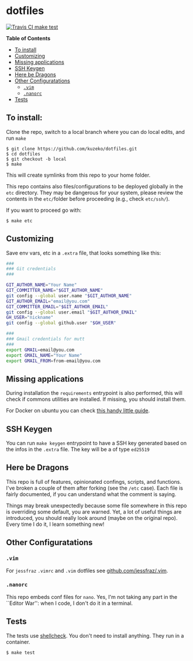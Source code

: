 # dotfiles


[![Travis CI make test](https://travis-ci.org/kuzeko/dotfiles.svg?branch=master)](https://travis-ci.org/kuzeko/dotfiles)

**Table of Contents**

<!-- toc -->

- [To install](#to-install)
- [Customizing](#customizing)
- [Missing applications](#missing-applications)
- [SSH Keygen](#ssh-keygen)
- [Here be Dragons](#here-be-dragons)
- [Other Configuratations](#other-configuratations)
  * [`.vim`](#vim)
  * [`.nanorc`](#nanorc)
- [Tests](#tests)  

<!-- tocstop -->


## To install:

Clone the repo, switch to a local branch where you can do local edits, and run `make`

```console
$ git clone https://github.com/kuzeko/dotfiles.git
$ cd dotfiles
$ git checkout -b local
$ make
```

This will create symlinks from this repo to your home folder.


This repo contains also files/configurations to be deployed globally in the `etc` directory.
They may be dangerous for your system, please review the contents in the `etc/`folder before proceeding (e.g., check `etc/ssh/`).

If you want to proceed go with:

```console
$ make etc
```


## Customizing

Save env vars, etc in a `.extra` file, that looks something like
this:

```bash
###
### Git credentials
###

GIT_AUTHOR_NAME="Your Name"
GIT_COMMITTER_NAME="$GIT_AUTHOR_NAME"
git config --global user.name "$GIT_AUTHOR_NAME"
GIT_AUTHOR_EMAIL="email@you.com"
GIT_COMMITTER_EMAIL="$GIT_AUTHOR_EMAIL"
git config --global user.email "$GIT_AUTHOR_EMAIL"
GH_USER="nickname"
git config --global github.user "$GH_USER"

###
### Gmail credentials for mutt
###
export GMAIL=email@you.com
export GMAIL_NAME="Your Name"
export GMAIL_FROM=from-email@you.com
```


## Missing applications

During installation the `requirements` entrypoint is also performed, this will check if commons utilities are installed.
If missing, you should install them.

For Docker on ubuntu you can check [this handy little guide](install_docker.md).


## SSH Keygen

You can run `make keygen` entrypoint to have a SSH key generated based on the infos in the `.extra` file.
The key will be a of type `ed25519`

## Here be Dragons

This repo is full of features, opinionated confings, scripts, and functions.
I've broken a couple of them after forking (see the `/etc` case).
Each file is fairly documented, if you can understand what the comment is saying.

Things may break unexpectedly because some file somewhere in this repo is overriding some default, you are warned.
Yet, a lot of useful things are introduced, you should really look around (maybe on the original repo).
Every time I do it, I learn something new!


## Other Configuratations

### `.vim`

For `jessfraz` `.vimrc` and `.vim` dotfiles see
[github.com/jessfraz/.vim](https://github.com/jessfraz/.vim).


### `.nanorc`

This repo embeds conf files for `nano`.
Yes, I'm not taking any part in the ``Editor War'': when I code, I don't do it in a terminal.


## Tests

The tests use [shellcheck](https://github.com/koalaman/shellcheck). You don't
need to install anything. They run in a container.

```console
$ make test
```
